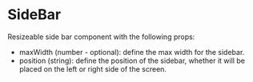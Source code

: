 # SideBar
Resizeable side bar component with the following props:
- maxWidth (number - optional): define the max width for the sidebar.
- position (string): define the position of the sidebar, whether it will be placed on the left or right side of the screen.